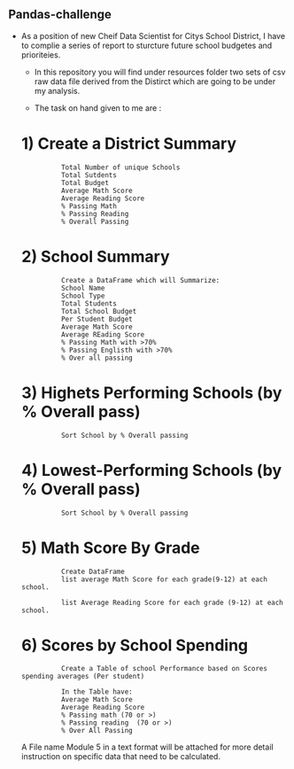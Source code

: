## Pandas-challenge
- As a position of new Cheif Data Scientist for Citys School District, I have to complie a series of report to sturcture future school budgetes and prioriteies. 



   * In this repository you will find under resources folder two sets of csv raw data file derived from the Distirct which are going to be under my analysis.

    * The task on hand given to me are :

     # 1) Create a District Summary
                Total Number of unique Schools
                Total Sutdents
                Total Budget
                Average Math Score
                Average Reading Score
                % Passing Math 
                % Passing Reading 
                % Overall Passing

    # 2) School Summary
                Create a DataFrame which will Summarize:
                School Name
                School Type
                Total Students
                Total School Budget
                Per Student Budget
                Average Math Score
                Average REading Score
                % Passing Math with >70%
                % Passing Englisth with >70%
                % Over all passing

     # 3) Highets Performing Schools (by % Overall pass)  
                Sort School by % Overall passing

    # 4) Lowest-Performing Schools (by % Overall pass)
                Sort School by % Overall passing

     # 5) Math Score By Grade
                Create DataFrame
                list average Math Score for each grade(9-12) at each school.

                list Average Reading Score for each grade (9-12) at each school.

    # 6) Scores by School Spending 

                Create a Table of school Performance based on Scores spending averages (Per student)

                In the Table have:
                Average Math Score
                Average Reading Score
                % Passing math (70 or >)
                % Passing reading  (70 or >)
                % Over All Passing 


    A File name Module 5 in a text format will be attached for more detail instruction on specific data that need to be calculated. 

    
                